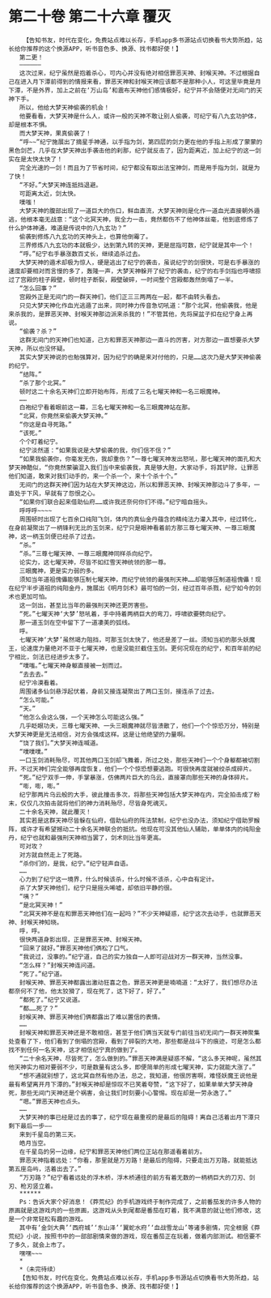 # 第二十卷 第二十六章 覆灭
        【告知书友，时代在变化，免费站点难以长存，手机app多书源站点切换看书大势所趋，站长给你推荐的这个换源APP，听书音色多、换源、找书都好使！】
       第二更！
       ——————
       这次过来，纪宁虽然是抱着杀心，可内心并没有绝对相信罪恶天神、封喉天神。不过根据自己在进入月下潭前得到的情报来看，罪恶天神和封喉天神应该都不是那种小人，可这里毕竟是月下潭，不是外界，加上之前在‘万山岛’和震布天神他们感情极好，纪宁并不会随便对无间门的天神下手。
       所以，他给大梦天神偷袭的机会！
       他要看看，大梦天神是什么人，或许一般的天神不敢让别人偷袭，可纪宁有八九玄功护体，却是根本不惧。
       而大梦天神，果真偷袭了！
       “呼~~”纪宁施展出了摘星手神通，以手指为剑，第四层的剑力更在他的手指上形成了蒙蒙的黑色剑芒，几乎在大梦天神出手袭击他的刹那，纪宁就反击了，因为距离近，加上纪宁的这一剑实在是太快太快了！
       完全光速的一剑！而且为了节省时间，纪宁都没有取出法宝神剑，而是用手指为剑，就是为了快！
       “不好。”大梦天神连抵挡退避。
       可距离太近，剑太快。
       噗嗤！
       大梦天神的腹部出现了一道巨大的伤口，鲜血直流，大梦天神则是化作一道血光直接朝外遁逃，他根本毫无战意：“这个北冥天神，我全力一击，竟然都伤不了他神体丝毫，他到底修炼了什么护体神通，难道是传说中的八九玄功？”
       偷袭到修炼八九玄功的天神头上，也算他倒霉了。
       三界修炼八九玄功的本就极少，达到第九转的天神，更是屈指可数，纪宁就是其中一个！
       “呼。”纪宁右手暴涨数百丈长，继续追杀过去。
       大梦天神的遁术却极为惊人，硬是逃出了纪宁的袭击，虽说纪宁的剑很快，可是右手暴涨的速度却要相对而言慢的多了，轰隆一声，大梦天神躲开了纪宁的袭击，纪宁的右手剑指也呼啸掠过了宫殿的柱子殿壁，顿时柱子断裂，殿壁破碎，一时间整个宫殿都轰然倒塌了一半。
       “怎么回事？”
       宫殿外正是无间门的一群天神们，他们正三三两两在一起，都不由转头看去。
       只见大梦天神化作血光逃遁了出来，同时神力传音急切吼道：“那个北冥，他偷袭我，他是来杀我的，是罪恶天神、封喉天神那边派来杀我的！”不管其他，先将屎盆子扣在纪宁身上再说。
       “偷袭？杀？”
       这群无间门的天神们也知道，己方和罪恶天神那边一直斗的厉害，对方那边一直想要杀大梦天神，所以也没怀疑。
       其实大梦天神说的也勉强算对，因为纪宁的确是来对付他的，只是……这次乃是大梦天神偷袭的纪宁。
       “结阵。”
       “杀了那个北冥。”
       顿时这二十余名天神们立即开始布阵，形成了三名七曜天神和一名三眼魔神。
       ……
       白袍纪宁看着眼前这一幕，三名七曜天神和一名三眼魔神站在那。
       “北冥，你竟然来偷袭大梦天神。”
       “你这是自寻死路。”
       “该死。”
       个个盯着纪宁。
       纪宁淡然道：“如果我说是大梦偷袭的我，你们信不信？”
       “如果我偷袭你，你毫发无伤，我却重伤？”一尊七曜天神发出怒吼，那七曜天神的面孔和大梦天神酷似，“你竟然蒙骗混入我们当中来偷袭我，真是够大胆，大家动手，将其铲除，让罪恶他们知道，敢来对我们动手的，来一个杀一个，来十个杀十个。”
       无间门的这群天神们因为站在大梦天神这边，所以和罪恶天神、封喉天神那边斗了多年，一直处于下风，早就有了怨恨之心。
       “如果你们联合起来借助仙府……或许我还奈何你们不得。”纪宁暗自摇头。
       呼呼呼~~~~
       周围顿时出现了七百余口纯阳飞剑，体内的真仙金丹蕴含的精纯法力灌入其中，经过转化，在身前凝聚出了一柄锋利无比的玉剑来，纪宁只是眼神看着前方那三尊七曜天神、一尊三眼魔神，这一柄玉剑便已经杀了过去。
       “杀。”
       “杀。”三尊七曜天神、一尊三眼魔神同样杀向纪宁。
       论实力，这七曜天神，尽皆不如红雪天神统领的那一尊。
       三眼魔神，更是实力弱的多。
       须知当年道祖傀儡能够压制七曜天神，而纪宁统领的最强刑天神……却能够压制道祖傀儡！现在纪宁半步道祖的纯阳金丹，施展出《明月剑术》最可怕的一剑，经过百年杀戮，纪宁如今的剑术也更加可怕。
       这一剑出，甚至比当年的最强刑天神还更厉害些。
       “死。”七曜天神‘大梦’怒吼着，手中持着两柄巨大的弯刀，呼啸欲要劈向纪宁。
       那一道玉剑在空中留下了一道凄美的弧线。
       呼。
       七曜天神‘大梦’虽然竭力阻挡，可那玉剑太快了，他还是差了一丝。须知当初的那头妖魔王，论速度力量绝对不亚于七曜天神，也是没能拦截住玉剑。更何况现在的纪宁，和百年前的纪宁相比，剑法已经进步太多了。
       “噗嗤。”七曜天神身躯直接被一划而过。
       “去去去。”
       纪宁冷漠看着。
       周围诸多仙剑悬浮起伏着，身前又接连凝聚出了两口玉剑，接连杀了过去。
       “怎么可能。”
       “天。”
       “他怎么会这么强，一个天神怎么可能这么强。”
       几乎眨眼功夫，三尊七曜天神、一头三眼魔神就尽皆溃散了，他们一个个惊恐万分，特别是大梦天神更是无法相信，对方会强成这样。这是让他绝望的力量啊。
       “饶了我们。”大梦天神连喊道。
       “噗噗噗。”
       一口玉剑消耗殆尽，可其他两口玉剑却飞舞着，所过之处，那些天神们一个个身躯都被切割开。不过天神们完全能够再度恢复，他们一个个惊恐想要逃跑。可很快再度就被绞杀成碎片。
       “死。”纪宁双手一伸，手掌暴涨，仿佛两片巨大的乌云，直接罩向那些天神的身体碎片。
       “嘭，嘭，嘭。”
       纪宁那两片乌云般的大手，彼此撞击多次，将那些天神包括大梦天神在内，完全拍击成了粉末，仅仅几次拍击就将他们的神力消耗殆尽，尽皆身死魂灭。
       二十余名天神，就此覆灭！
       其实若是这群天神尽皆躲在仙府，借助仙府的阵法禁制，纪宁也没办法，须知纪宁借助罗睺阵，或许才有希望撼动二十余名天神联合的抵抗。他现在可没其他仙人辅助，单单体内的纯阳金丹，纪宁也就和最强刑天神相当罢了，剑术则比当年更高。
       可对攻？
       对方就自然走上了死路。
       “杀你们的，是我，纪宁。”纪宁轻声自语。
       ……
       心力到了纪宁这一境界，什么时候该杀，什么时候不该杀，心中自有定计。
       杀了大梦天神他们，纪宁只是摇头唏嘘，却依旧平静的很。
       “咦？”
       “是北冥天神！”
       “北冥天神不是在和罪恶天神他们在一起吗？”不少天神疑惑，纪宁这次去动手，也就罪恶天神、封喉天神知晓。
       呼，呼。
       很快两道身影出现，正是罪恶天神、封喉天神。
       “回来了就好。”罪恶天神他们俩松了口气。
       “我说过，没事的。”纪宁道，自己的实力独自一人即可迎战对方一群天神，当然没事。
       “怎么样？”封喉天神连问道。
       “死了。”纪宁道。
       封喉天神、罪恶天神都露出激动狂喜之色，罪恶天神更是喃喃道：“太好了，我们想尽办法都奈何不了他，他太狡猾了，现在死了，这下好了，好了。”
       “都死了。”纪宁又说道。
       “都……死了？”
       封喉天神、罪恶天神他们俩都露出了难以置信的表情。
       ……
       封喉天神和罪恶天神还是不敢相信，甚至于他们俩当天就专门前往当初无间门一群天神聚集处查看了下，他们看到了倒塌的宫殿，看到了碎裂的大地，那些都是战斗下的痕迹，可是怎么都找不到任何一名天神，这才相信纪宁真的做到了。
       “二十余名天神，尽皆死了，怎么做到的。”罪恶天神满是疑惑不解，“这么多天神呢，虽然其他天神实力相对要弱不少，可是数量有这么多，即便简单的形成七曜天神，实力就能大涨了。”
       “想不通就别想了，这北冥自然有他办法，总之，我知道，他很厉害啊，难怪妖魔王说他是最有希望离开月下潭的。”封喉天神却是惊叹不已笑着夸赞，“这下好了，如果单单大梦天神身死，那些无间门天神还是个祸害，会让我们时刻要小心警惕。现在却是一劳永逸了。”
       “嗯。”罪恶天神也点头。
       ……
       大梦天神的事已经是过去的事了，纪宁现在最重视的是最后的阻碍！离自己活着出月下潭只剩下最后一步——
       来到千星岛的第三天。
       皓月当空。
       在千星岛的另一边缘，纪宁和罪恶天神他们两位正站在那遥看着前方。
       罪恶天神指着远处：“你看，那里就是万刃路！是最后的阻碍，只要走出万刃路，就能抵达第五座岛屿，活着出去了。”
       “万刃路？”纪宁看着远处的浮木桥，浮木桥通往的前方有着无数的一柄柄巨大的刀刃、剑刃、枪刃竖立着。
       ******
       Ps：告诉大家个好消息！《莽荒纪》的手机游戏终于制作完成了，之前番茄发的许多人物的原画就是这游戏内的一些原画，这游戏从头到尾都是番茄在盯着，我不满意的就让他们修改，这是一个非常轻松有趣的游戏。
       其中有‘金剑大典’‘西府城’‘东山泽’‘翼蛇水府’‘血战雪龙山’等诸多剧情，完全根据《莽荒纪》小说，按照书中的一部部剧情来做的游戏，现在番茄正在玩着，做着内部测试。相信要不了多久，就会上市了。
       嘿嘿~~~
       *
       *（未完待续）
       【告知书友，时代在变化，免费站点难以长存，手机app多书源站点切换看书大势所趋，站长给你推荐的这个换源APP，听书音色多、换源、找书都好使！】